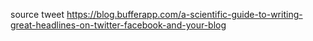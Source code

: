 
source tweet
  https://blog.bufferapp.com/a-scientific-guide-to-writing-great-headlines-on-twitter-facebook-and-your-blog

